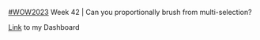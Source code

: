 [#WOW2023](https://workout-wednesday.com/2023w42tab/) Week 42 | Can you proportionally brush from multi-selection?

[Link](https://public.tableau.com/app/profile/amira.salama/viz/WOW2023Week42Canyouproportionallybrushfrommulti-selection_16978293283140/Dashboard1) to my Dashboard  
